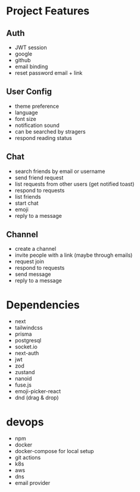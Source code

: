# Project Features

## Auth

- JWT session
- google
- github
- email binding
- reset password email + link

## User Config

- theme preference
- language
- font size
- notification sound
- can be searched by stragers
- respond reading status

## Chat

- search friends by email or username
- send friend request
- list requests from other users (get notified toast)
- respond to requests
- list friends
- start chat
- emoji
- reply to a message

## Channel

- create a channel
- invite people with a link (maybe through emails)
- request join
- respond to requests
- send message
- reply to a message

# Dependencies

- next
- tailwindcss
- prisma
- postgresql
- socket.io
- next-auth
- jwt
- zod
- zustand
- nanoid
- fuse.js
- emoji-picker-react
- dnd (drag & drop)

# devops

- npm
- docker
- docker-compose for local setup
- git actions
- k8s
- aws
- dns
- email provider
